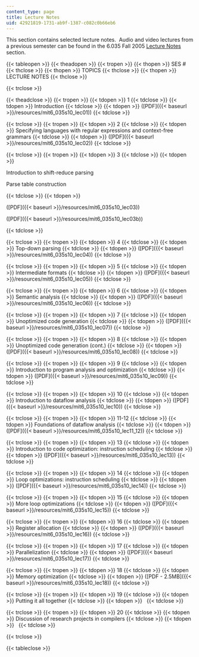 ```yaml
---
content_type: page
title: Lecture Notes
uid: 42921819-1731-ab9f-1387-c082c0b66eb6
---
```


This section contains selected lecture notes.  Audio and video lectures from a previous semester can be found in the 6.035 Fall 2005 [Lecture Notes](/courses/6-035-computer-language-engineering-sma-5502-fall-2005/pages/lecture-notes) section.

{{< tableopen >}}
{{< theadopen >}}
{{< tropen >}}
{{< thopen >}}
SES #
{{< thclose >}}
{{< thopen >}}
TOPICS
{{< thclose >}}
{{< thopen >}}
LECTURE NOTES
{{< thclose >}}

{{< trclose >}}

{{< theadclose >}}
{{< tropen >}}
{{< tdopen >}}
1
{{< tdclose >}}
{{< tdopen >}}
Introduction
{{< tdclose >}}
{{< tdopen >}}
([PDF]({{< baseurl >}}/resources/mit6_035s10_lec01))
{{< tdclose >}}

{{< trclose >}}
{{< tropen >}}
{{< tdopen >}}
2
{{< tdclose >}}
{{< tdopen >}}
Specifying languages with regular expressions and context-free grammars
{{< tdclose >}}
{{< tdopen >}}
([PDF]({{< baseurl >}}/resources/mit6_035s10_lec02))
{{< tdclose >}}

{{< trclose >}}
{{< tropen >}}
{{< tdopen >}}
3
{{< tdclose >}}
{{< tdopen >}}


Introduction to shift-reduce parsing

Parse table construction


{{< tdclose >}}
{{< tdopen >}}


([PDF]({{< baseurl >}}/resources/mit6_035s10_lec03))

([PDF]({{< baseurl >}}/resources/mit6_035s10_lec03b))


{{< tdclose >}}

{{< trclose >}}
{{< tropen >}}
{{< tdopen >}}
4
{{< tdclose >}}
{{< tdopen >}}
Top-down parsing
{{< tdclose >}}
{{< tdopen >}}
([PDF]({{< baseurl >}}/resources/mit6_035s10_lec04))
{{< tdclose >}}

{{< trclose >}}
{{< tropen >}}
{{< tdopen >}}
5
{{< tdclose >}}
{{< tdopen >}}
Intermediate formats
{{< tdclose >}}
{{< tdopen >}}
([PDF]({{< baseurl >}}/resources/mit6_035s10_lec05))
{{< tdclose >}}

{{< trclose >}}
{{< tropen >}}
{{< tdopen >}}
6
{{< tdclose >}}
{{< tdopen >}}
Semantic analysis
{{< tdclose >}}
{{< tdopen >}}
([PDF]({{< baseurl >}}/resources/mit6_035s10_lec06))
{{< tdclose >}}

{{< trclose >}}
{{< tropen >}}
{{< tdopen >}}
7
{{< tdclose >}}
{{< tdopen >}}
Unoptimized code generation
{{< tdclose >}}
{{< tdopen >}}
([PDF]({{< baseurl >}}/resources/mit6_035s10_lec07))
{{< tdclose >}}

{{< trclose >}}
{{< tropen >}}
{{< tdopen >}}
8
{{< tdclose >}}
{{< tdopen >}}
Unoptimized code generation (cont.)
{{< tdclose >}}
{{< tdopen >}}
([PDF]({{< baseurl >}}/resources/mit6_035s10_lec08))
{{< tdclose >}}

{{< trclose >}}
{{< tropen >}}
{{< tdopen >}}
9
{{< tdclose >}}
{{< tdopen >}}
Introduction to program analysis and optimization
{{< tdclose >}}
{{< tdopen >}}
([PDF]({{< baseurl >}}/resources/mit6_035s10_lec09))
{{< tdclose >}}

{{< trclose >}}
{{< tropen >}}
{{< tdopen >}}
10
{{< tdclose >}}
{{< tdopen >}}
Introduction to dataflow analysis
{{< tdclose >}}
{{< tdopen >}}
([PDF]({{< baseurl >}}/resources/mit6_035s10_lec10))
{{< tdclose >}}

{{< trclose >}}
{{< tropen >}}
{{< tdopen >}}
11-12
{{< tdclose >}}
{{< tdopen >}}
Foundations of dataflow analysis
{{< tdclose >}}
{{< tdopen >}}
([PDF]({{< baseurl >}}/resources/mit6_035s10_lec11_12))
{{< tdclose >}}

{{< trclose >}}
{{< tropen >}}
{{< tdopen >}}
13
{{< tdclose >}}
{{< tdopen >}}
Introduction to code optimization: instruction scheduling
{{< tdclose >}}
{{< tdopen >}}
([PDF]({{< baseurl >}}/resources/mit6_035s10_lec13))
{{< tdclose >}}

{{< trclose >}}
{{< tropen >}}
{{< tdopen >}}
14
{{< tdclose >}}
{{< tdopen >}}
Loop optimizations: instruction scheduling
{{< tdclose >}}
{{< tdopen >}}
([PDF]({{< baseurl >}}/resources/mit6_035s10_lec14))
{{< tdclose >}}

{{< trclose >}}
{{< tropen >}}
{{< tdopen >}}
15
{{< tdclose >}}
{{< tdopen >}}
More loop optimizations
{{< tdclose >}}
{{< tdopen >}}
([PDF]({{< baseurl >}}/resources/mit6_035s10_lec15))
{{< tdclose >}}

{{< trclose >}}
{{< tropen >}}
{{< tdopen >}}
16
{{< tdclose >}}
{{< tdopen >}}
Register allocation
{{< tdclose >}}
{{< tdopen >}}
([PDF]({{< baseurl >}}/resources/mit6_035s10_lec16))
{{< tdclose >}}

{{< trclose >}}
{{< tropen >}}
{{< tdopen >}}
17
{{< tdclose >}}
{{< tdopen >}}
Parallelization
{{< tdclose >}}
{{< tdopen >}}
([PDF]({{< baseurl >}}/resources/mit6_035s10_lec17))
{{< tdclose >}}

{{< trclose >}}
{{< tropen >}}
{{< tdopen >}}
18
{{< tdclose >}}
{{< tdopen >}}
Memory optimization
{{< tdclose >}}
{{< tdopen >}}
([PDF - 2.5MB]({{< baseurl >}}/resources/mit6_035s10_lec18))
{{< tdclose >}}

{{< trclose >}}
{{< tropen >}}
{{< tdopen >}}
19
{{< tdclose >}}
{{< tdopen >}}
Putting it all together
{{< tdclose >}}
{{< tdopen >}}
 
{{< tdclose >}}

{{< trclose >}}
{{< tropen >}}
{{< tdopen >}}
20
{{< tdclose >}}
{{< tdopen >}}
Discussion of research projects in compilers
{{< tdclose >}}
{{< tdopen >}}
 
{{< tdclose >}}

{{< trclose >}}

{{< tableclose >}}